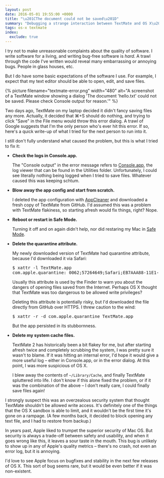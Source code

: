 ```yaml
---
layout: post
date: 2016-05-01 19:55:00 +0000
title: "\u201CThe document could not be saved\u201D"
summary: "Debugging a strange interaction between TextMate and OS X\u2019s security system."
tags: os-x textmate
index:
  exclude: true
---
```


I try not to make unreasonable complaints about the quality of software.
I write software for a living, and writing bug-free software is *hard*.
A trawl through the code I've written would reveal many embarrassing or annoying bugs.
People in glass houses, etc.

But I do have some basic expectations of the software I use.
For example, I expect that my text editor should be able to open, edit, and save files.

{%
  picture
  filename="textmate-error.png"
  width="480"
  alt="A screenshot of a TextMate window showing a dialog 'The document 'hello.txt' could not be saved.  Please check Console output for reason.'"
%}

Two days ago, TextMate on my laptop decided it didn't fancy saving files any more.
Actually, it decided that ⌘+S should do nothing, and trying to click "Save" in the File menu would throw this error dialog.
A trawl of Google suggests that I'm the only person who's ever hit this error.
If so, here's a quick write-up of what I tried for the next person to run into it.

I still don't fully understand what caused the problem, but this is what I tried to fix it:

*   **Check the logs in Console.app.**

    The "Console output" in the error message refers to [Console.app][console], the log viewer that can be found in the Utilities folder.
    Unfortunately, I could see literally nothing being logged when I tried to save files.
    Whatever caused this was keeping schtum.

*   **Blow away the app config and start from scratch.**

    I deleted the app configuration with [AppCleaner][cleaner] and downloaded a fresh copy of TextMate from GitHub.
    I'd assumed this was a problem with TextMate flakiness, so starting afresh would fix things, right?
    Nope.

*   **Reboot or restart in Safe Mode.**

    Turning it off and on again didn't help, nor did restaring my Mac in [Safe Mode][safemode].

*   **Delete the quarantine attribute.**

    My newly downloaded version of TextMate had quarantine attribute, because I'd downloaded it via Safari:

    <div class="codehilite"><pre><span></span><span class="gp">$</span> xattr -l TextMate.app
    <span class="go">com.apple.quarantine: 0062;57264649;Safari;EB7AAA88-11E1-42E8-9D88-D90B03E5973E</span>
    </pre></div>

    Usually this attribute is used by the Finder to warn you about the dangers of opening files saved from the Internet.
    Perhaps OS X thought that TextMate was too dangerous to be allowed write privileges?

    Deleting this attribute is potentially risky, but I'd downloaded the file directly from GitHub over HTTPS.
    I threw caution to the wind:

    <div class="codehilite"><pre><span></span><span class="gp">$</span> xattr -r -d com.apple.quarantine TextMate.app
    </pre></div>

    But the app persisted in its stubbornness.

*   **Delete my system cache files.**

    TextMate 2 has historically been a bit flakey for me, but after starting afresh twice and completely scrubbing the system, I was pretty sure it wasn't to blame.
    If it was hitting an internal error, I'd hope it would give a more useful log – either in Console.app, or in the error dialog.
    At this point, I was more suspicious of OS X.

    I blew away the contents of `~/Library/Cache`, and finally TextMate spluttered into life.
    I don't know if this alone fixed the problem, or if it was the combination of the above – I don't really care, I could finally save files again!

I strongly suspect this was an overzealous security system that thought TextMate shouldn't be allowed write access.
It's definitely one of the things that the OS X sandbox is able to limit, and it wouldn't be the first time it's gone on a rampage.
(A few months back, it decided to block opening any text file, and I had to restore from backup.)

In years past, Apple liked to trumpet the superior security of Mac&nbsp;OS.
But security is always a trade-off between safety and usability, and when it goes wrong like this, it leaves a sour taste in the mouth.
This bug is unlikely to show up in any of Apple's quality metrics &ndash; there's no crash, not even an error log, but it is annoying.

I'd love to see Apple focus on bugfixes and stability in the next few releases of OS X.
This sort of bug seems rare, but it would be even better if it was non-existent.

[cleaner]: https://freemacsoft.net/appcleaner/
[safemode]: https://support.apple.com/en-us/HT201262
[console]: https://en.wikipedia.org/wiki/List_of_OS_X_components#Console